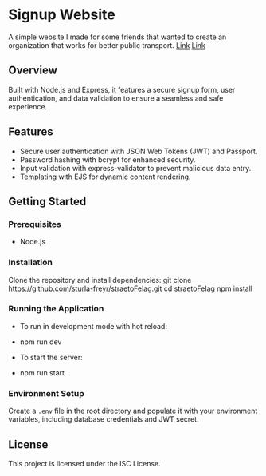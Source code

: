 # Signup Website
A simple website I made for some friends that wanted to create an organization that works for better public transport.
[Link](https://xn--faregar-52a.is/)
[Link](https://passengers.is/)

## Overview
Built with Node.js and Express, it features a secure signup form, user authentication, and data validation to ensure a seamless and safe experience.

## Features
- Secure user authentication with JSON Web Tokens (JWT) and Passport.
- Password hashing with bcrypt for enhanced security.
- Input validation with express-validator to prevent malicious data entry.
- Templating with EJS for dynamic content rendering.

## Getting Started
### Prerequisites
- Node.js

### Installation
Clone the repository and install dependencies:
git clone https://github.com/sturla-freyr/straetoFelag.git
cd straetoFelag
npm install

### Running the Application
- To run in development mode with hot reload:
- npm run dev

- To start the server:
- npm run start

### Environment Setup
Create a `.env` file in the root directory and populate it with your environment variables, including database credentials and JWT secret.

## License
This project is licensed under the ISC License.

